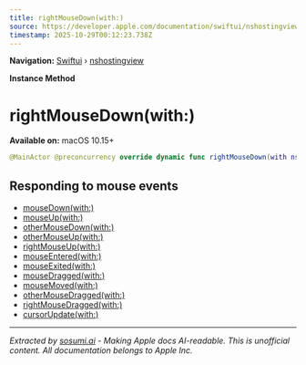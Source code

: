 ```yaml
---
title: rightMouseDown(with:)
source: https://developer.apple.com/documentation/swiftui/nshostingview/rightmousedown(with:)
timestamp: 2025-10-29T00:12:23.738Z
---
```


**Navigation:** [Swiftui](/documentation/swiftui) › [nshostingview](/documentation/swiftui/nshostingview)

**Instance Method**

# rightMouseDown(with:)

**Available on:** macOS 10.15+

```swift
@MainActor @preconcurrency override dynamic func rightMouseDown(with nsEvent: NSEvent)
```

## Responding to mouse events

- [mouseDown(with:)](/documentation/swiftui/nshostingview/mousedown(with:))
- [mouseUp(with:)](/documentation/swiftui/nshostingview/mouseup(with:))
- [otherMouseDown(with:)](/documentation/swiftui/nshostingview/othermousedown(with:))
- [otherMouseUp(with:)](/documentation/swiftui/nshostingview/othermouseup(with:))
- [rightMouseUp(with:)](/documentation/swiftui/nshostingview/rightmouseup(with:))
- [mouseEntered(with:)](/documentation/swiftui/nshostingview/mouseentered(with:))
- [mouseExited(with:)](/documentation/swiftui/nshostingview/mouseexited(with:))
- [mouseDragged(with:)](/documentation/swiftui/nshostingview/mousedragged(with:))
- [mouseMoved(with:)](/documentation/swiftui/nshostingview/mousemoved(with:))
- [otherMouseDragged(with:)](/documentation/swiftui/nshostingview/othermousedragged(with:))
- [rightMouseDragged(with:)](/documentation/swiftui/nshostingview/rightmousedragged(with:))
- [cursorUpdate(with:)](/documentation/swiftui/nshostingview/cursorupdate(with:))

---

*Extracted by [sosumi.ai](https://sosumi.ai) - Making Apple docs AI-readable.*
*This is unofficial content. All documentation belongs to Apple Inc.*
